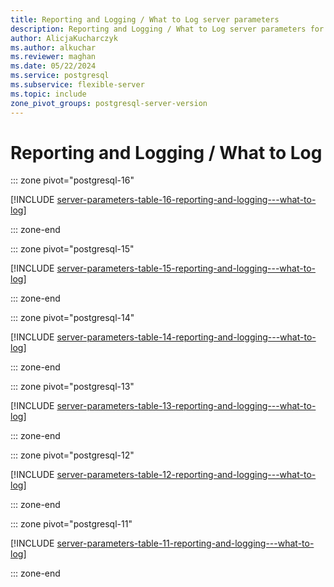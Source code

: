 ```yaml
---
title: Reporting and Logging / What to Log server parameters
description: Reporting and Logging / What to Log server parameters for Azure Database for PostgreSQL - Flexible Server.
author: AlicjaKucharczyk
ms.author: alkuchar
ms.reviewer: maghan
ms.date: 05/22/2024
ms.service: postgresql
ms.subservice: flexible-server
ms.topic: include
zone_pivot_groups: postgresql-server-version
---
```

# Reporting and Logging / What to Log


::: zone pivot="postgresql-16"

[!INCLUDE [server-parameters-table-16-reporting-and-logging---what-to-log](./includes/server-parameters-table-16-reporting-and-logging---what-to-log.md)]

::: zone-end


::: zone pivot="postgresql-15"

[!INCLUDE [server-parameters-table-15-reporting-and-logging---what-to-log](./includes/server-parameters-table-15-reporting-and-logging---what-to-log.md)]

::: zone-end


::: zone pivot="postgresql-14"

[!INCLUDE [server-parameters-table-14-reporting-and-logging---what-to-log](./includes/server-parameters-table-14-reporting-and-logging---what-to-log.md)]

::: zone-end


::: zone pivot="postgresql-13"

[!INCLUDE [server-parameters-table-13-reporting-and-logging---what-to-log](./includes/server-parameters-table-13-reporting-and-logging---what-to-log.md)]

::: zone-end


::: zone pivot="postgresql-12"

[!INCLUDE [server-parameters-table-12-reporting-and-logging---what-to-log](./includes/server-parameters-table-12-reporting-and-logging---what-to-log.md)]

::: zone-end


::: zone pivot="postgresql-11"

[!INCLUDE [server-parameters-table-11-reporting-and-logging---what-to-log](./includes/server-parameters-table-11-reporting-and-logging---what-to-log.md)]

::: zone-end


